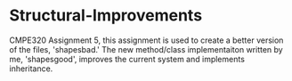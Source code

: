 # Structural-Improvements
CMPE320 Assignment 5, this assignment is used to create a better version of the files, 'shapesbad.' The new method/class implementaiton written by me, 'shapesgood', improves the current system and implements inheritance.
